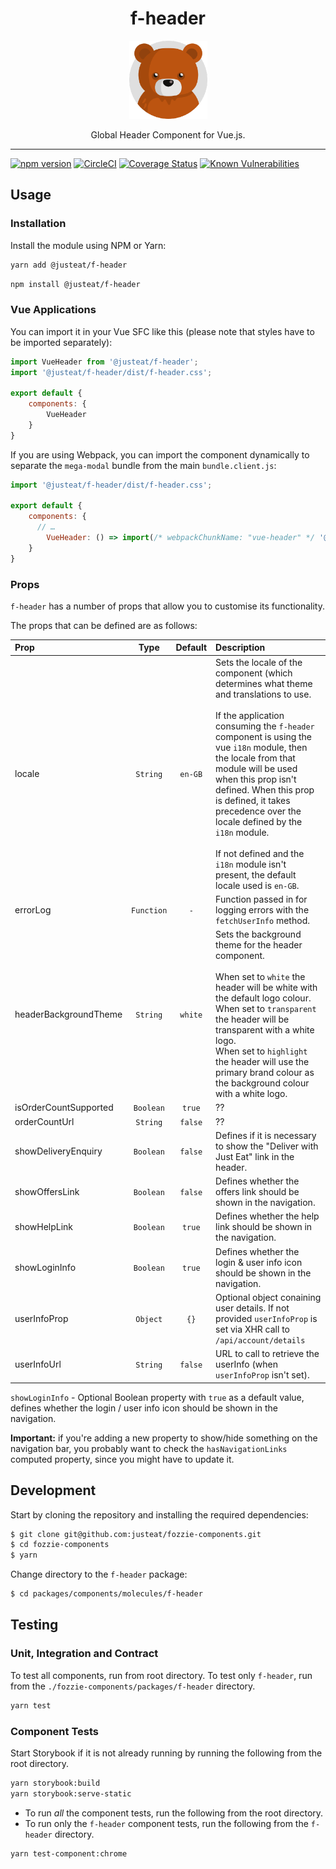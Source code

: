 <div align="center">

# f-header

<img width="125" alt="Fozzie Bear" src="../../../../bear.png" />

Global Header Component for Vue.js.

</div>

---

[![npm version](https://badge.fury.io/js/%40justeat%2Ff-header.svg)](https://badge.fury.io/js/%40justeat%2Ff-header)
[![CircleCI](https://circleci.com/gh/justeat/fozzie-components.svg?style=svg)](https://circleci.com/gh/justeat/workflows/fozzie-components)
[![Coverage Status](https://coveralls.io/repos/github/justeat/f-header/badge.svg)](https://coveralls.io/github/justeat/f-header)
[![Known Vulnerabilities](https://snyk.io/test/github/justeat/f-header/badge.svg?targetFile=package.json)](https://snyk.io/test/github/justeat/f-header?targetFile=package.json)


## Usage


### Installation

Install the module using NPM or Yarn:

```sh
yarn add @justeat/f-header
```

```sh
npm install @justeat/f-header
```

### Vue Applications

You can import it in your Vue SFC like this (please note that styles have to be imported separately):

```js
import VueHeader from '@justeat/f-header';
import '@justeat/f-header/dist/f-header.css';

export default {
    components: {
        VueHeader
    }
}
```

If you are using Webpack, you can import the component dynamically to separate the `mega-modal` bundle from the main `bundle.client.js`:

```js
import '@justeat/f-header/dist/f-header.css';

export default {
    components: {
      // …
        VueHeader: () => import(/* webpackChunkName: "vue-header" */ '@justeat/f-header')
    }
}
```


### Props

`f-header` has a number of props that allow you to customise its functionality.

The props that can be defined are as follows:

| Prop                      | Type          | Default | Description |
| :---                      |     :---:     |  :---:  | :---        |
| locale                    | `String`      | `en-GB` | Sets the locale of the component (which determines what theme and translations to use.<br><br>If the application consuming the `f-header` component is using the vue `i18n` module, then the locale from that module will be used when this prop isn't defined. When this prop is defined, it takes precedence over the locale defined by the `i18n` module.<br><br>If not defined and the `i18n` module isn't present, the default locale used is `en-GB`.|
| errorLog                  | `Function`    | `-`    | Function passed in for logging errors with the `fetchUserInfo` method. |
| headerBackgroundTheme     | `String`      | `white` | Sets the background theme for the header component.<br><br>When set to `white` the header will be white with the default logo colour.<br>When set to `transparent` the header will be transparent with a white logo.<br>When set to `highlight` the header will use the primary brand colour as the background colour with a white logo. |
| isOrderCountSupported     | `Boolean`     | `true` | ?? |
| orderCountUrl             | `String`      | `false` | ?? |
| showDeliveryEnquiry       | `Boolean`     | `false` | Defines if it is necessary to show the "Deliver with Just Eat" link in the header. |
| showOffersLink            | `Boolean`     | `false` | Defines whether the offers link should be shown in the navigation. |
| showHelpLink              | `Boolean`     | `true` | Defines whether the help link should be shown in the navigation. |
| showLoginInfo             | `Boolean`     | `true` | Defines whether the login & user info icon should be shown in the navigation. |
| userInfoProp              | `Object`      | `{}`     | Optional object conaining user details. If not provided `userInfoProp` is set via XHR call to `/api/account/details` |
| userInfoUrl               | `String`      | `false` | URL to call to retrieve the userInfo (when `userInfoProp` isn't set). |


`showLoginInfo` - Optional Boolean property with `true` as a default value, defines whether the login / user info icon should be shown in the navigation.

**Important:** if you're adding a new property to show/hide something on the navigation bar, you probably want to check the `hasNavigationLinks` computed property, since you might have to update it.

## Development

Start by cloning the repository and installing the required dependencies:

```sh
$ git clone git@github.com:justeat/fozzie-components.git
$ cd fozzie-components
$ yarn
```

Change directory to the `f-header` package:

```sh
$ cd packages/components/molecules/f-header
```

## Testing

### Unit, Integration and Contract

To test all components, run from root directory.
To test only `f-header`, run from the `./fozzie-components/packages/f-header` directory.

```sh
yarn test
```

### Component Tests

Start Storybook if it is not already running by running the following from the root directory.

```sh
yarn storybook:build
yarn storybook:serve-static
```

* To run _all_ the component tests, run the following from the root directory.
* To run only the `f-header` component tests, run the following from the `f-header` directory.

```sh
yarn test-component:chrome
```
